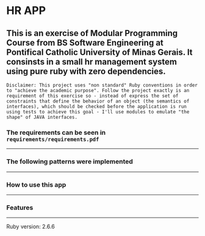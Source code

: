 # HR APP

## This is an exercise of Modular Programming Course from BS Software Engineering at Pontifical Catholic University of Minas Gerais. It consinsts in a small hr management system using pure **ruby with zero dependencies**.
```
Disclaimer: This project uses "non standard" Ruby conventions in order to "achieve the academic purpose". Follow the project exactly is an requirement of this exercise so - instead of express the set of constraints that define the behavior of an object (the semantics of interfaces), which should be checked before the application is run using tests to achieve this goal - I'll use modules to emulate "the shape" of JAVA interfaces.
```
### The requirements can be seen in `requirements/requirements.pdf`
<hr>

### The following patterns were implemented
<hr>

### How to use this app
<hr>

### Features
<hr>
Ruby version: 2.6.6
